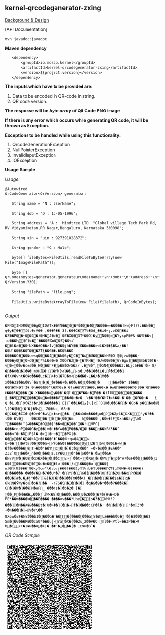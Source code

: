 ## kernel-qrcodegenerator-zxing

[Background & Design](../../docs/design/kernel/kernel-qrcodegenerator.md)



[API Documentation]

```
mvn javadoc:javadoc
```

**Maven dependency**
  
 ```
    <dependency>
		<groupId>io.mosip.kernel</groupId>
		<artifactId>kernel-qrcodegenerator-zxing</artifactId>
		<version>${project.version}</version>
	</dependency>
 ```

**The inputs which have to be provided are:**
1. Data to be encoded in QR-code in string.
2. QR code version.


**The response will be *byte array* of QR Code PNG image** 

**If there is any error which occurs while generating QR code, it will be thrown as Exception.** 

**Exceptions to be handled while using this functionality:**
1. QrcodeGenerationException
2. NullPointerException
3. InvalidInputException
4. IOException

**Usage Sample**
  
*Usage:*
 
 ```
@Autowired
QrCodeGenerator<QrVersion> generator;
	
    String name = "N : UserName";
	
	String dob = "D : 17-05-1996";
	
	String address = "A :  Mindtree LTD  "Global village Tech Park Rd, RV Vidyaniketan,RR Nagar,Bengaluru, Karnataka 560098";
	
	String uin = "uin : 927391028372";
	
	String gender = "G : Male";
	
	byte[] fileBytes=FileUtils.readFileToByteArray(new File("ImageFilePath"));
	
	byte [] QrCodeInBytes=generator.generateQrCode(name+"\n"+dob+"\n"+address+"\n"+uin+"\n"+gender+"\n"+"I:"+CryptoUtil.encodeBase64(fileBytes), QrVersion.V30);
	
	String filePath = "File.png";
	
	FileUtils.writeByteArrayToFile(new File(filePath), QrCodeInBytes);
	
```
 
 *Output*
 
```
�PNGIHDR����g�IDATx��Y͊�����*�Ӏ��4�N����==���ަ��]kw}F]?):��k�� q�y���&�.�:V�� ,���l�� 3{.���G�@T%�Qd_��i�>g,oS���i-�Z��P��~��4�)�H�J�u�`�Z�X��3T*��Q)�yN��|=�YyxpF�#&-��왲��<| :o�݂��Ԧ�"�c�`����EXʙ��Z}��</ ��l�>���~bX��#O��>1v�Q��jh�Y��]O��m���=wL�X��$�&a/��!��U'���$��T���2T{��G��.�K�%��O �����C����cw<q����4��b�6y�C�^�ϖ�U����kH5�O Ş�j>w��ٍ��}����y���}c��*%L�e�=� X�ÓY�Z�-�TKH�`�Մv��s��G\�gw}��鎺b�t�f�-v�=��v�ces��ˏH���ГF�p�B�Qv҆G�a/ .�%�^,�GN4�����3:�Ljc6���`�> 8/ ���0�����_m9H菫� �Yk[w��ݓ-s�:/����ٖiL�,l�dI�� �fX#�vht�6�о����Lc�4�p�7D�m<p����-L��ٖ/�M�� x���3$��&��\`�a?��_�F���+�;���;��@��R��	񠂭��#��^ $��� ���k�fI� �h���䱇�^t�U�z� �fa��A���,���k�'�w��������ˬ���'�����ꌅ���5����|� Χ�����=y���'�潈'��V��a�E�� �)I1Ɯ��������	@_��9׉P�����=�o����V^��d�e�>�  \��f��Ұ�h7�=k��L�'��-�F��n�	{ Q �L,�`9ύ�Z!�r2������� E{{`��ھ��1[Ԅ[x`8Ψ�i��S�F�'�Gb� p�Ͼ�u�䴙\(9�쿣�(�`�|�Ns_-Z��ka_ ױ68� �C���ȆI�'@�9r�^�w\s�ar@��.~��s3�m����ۯu�?0�Zp6�DX�'y�?�� l�� �\�	��I���'� ׁ�{���m	h����� ,��w�[FQxn��ay\bO "�����(^[&�����O@@�|"��v����`��!~HPC|����copP���G�y��|m�L��Yw��P���/��L���g��kBh3��^ ���o^�~�DjP$l�_�>|�~:�^�PX|�-��p��1���kAe�(���'�`���֎cq=�4�w_ b=��'�#tb[�����n~PPG�G�(�����SOy2�rbv�e�i�+w� �f�v������T>�b�'��ͲC��]�:�q���' +�-�sܱ���EȦ��' Z32`O���#_n�9����s7zP�0�"��|o��*� �ܭ��&�	�N7VW��O��Ѡ�X�����CE>`��t~�ӾW�!�W%f�p�"A7�SF�������1 ��f��b�K��?�o�=���(o|���]}zl���@�o`@���|ԟ]�(U1���°G�kycw^l�:Lvj���l���2yA;b�l����QͲ$z�M�~�{����}������� ����Y�EH�7��U*�7 �Y�1}6�{�B��0fD�Z0H��oPć��	��Q�#�,�ߨ�j"��?&)�J�����{m���K(_��D����$a�q� 6kN�ʢWy�co�o�?��	-n7S�ΰ�I��� �q�&�9�*��C�P���k� C��W����M�WF׏_ ���ns��b�2� [� ��_P�ݒ����ݳ���`ŹW<�8]�����,���0�Ζ����7�{Hv�~D�	PE*��m����k���Ê���� ����ɷч���*Uoy�{s�3�KMf!?����M��A�&���Bt�!U�>��(��~f�����:CP�l�' �h�d�!"�mZ?� +�%����=V�Y\��	8X߄�ܫ6F�N8���b1����G�T���{�������a8�BLǽ���h�6� �}�$�����$ Sm��G���R���ca0*���uj=rá�X�{��2u_2��#�O ml��<Ptl=��3P��>O b�{xF�I�D��0�>|� ��'����[� IEND�B`�
```

*QR Code Sample*

![kernel_qrcodesample.png](../../design/_images/kernel_qrcodesample.png)


